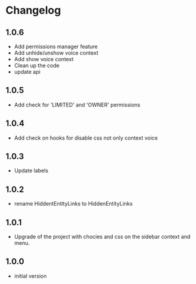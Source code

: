 # Changelog

## 1.0.6

- Add permissions manager feature
- Add unhide/unshow voice context
- Add show voice context
- Clean up the code
- update api

## 1.0.5

- Add check for 'LIMITED' and 'OWNER' permissions

## 1.0.4

- Add check on hooks for disable css not only context voice

## 1.0.3

- Update labels

## 1.0.2

- rename HiddentEntityLinks to HiddenEntityLinks

## 1.0.1

- Upgrade of the project with chocies and css on the sidebar context and menu.

## 1.0.0

- initial version